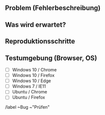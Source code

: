 ## Problem (Fehlerbeschreibung)

## Was wird erwartet?

## Reproduktionsschritte

## Testumgebung (Browser, OS)
* [ ] Windows 10 / Chrome
* [ ] Windows 10 / Firefox
* [ ] Windows 10 / Edge
* [ ] Windows 7 / IE11
* [ ] Ubuntu / Chrome
* [ ] Ubuntu / Firefox

/label ~Bug ~"Prüfen"